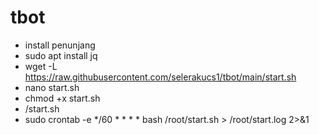 # tbot
- install penunjang
- sudo apt install jq
- wget -L https://raw.githubusercontent.com/selerakucs1/tbot/main/start.sh
- nano start.sh
- chmod +x start.sh
- /start.sh
- sudo crontab -e */60 * * * * bash /root/start.sh > /root/start.log 2>&1
